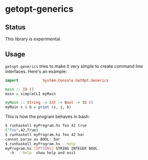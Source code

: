# getopt-generics

## Status

This library is experimental.

## Usage

`getopt-generics` tries to make it very simple to create command line
interfaces. Here's an example:

<!--- ### Start "docs/SimpleExample.hs" (MarkDown Haskell) ### -->

``` haskell
import           System.Console.GetOpt.Generics

main :: IO ()
main = simpleCLI myMain

myMain :: String -> Int -> Bool -> IO ()
myMain s i b = print (s, i, b)
```

<!--- ### End ### -->

This is how the program behaves in bash:

<!--- ### Start "docs/SimpleExample.bash-protocol" (MarkDown Bash) ### -->

``` bash
$ runhaskell myProgram.hs foo 42 true
("foo",42,True)
$ runhaskell myProgram.hs foo 42 bar
cannot parse as BOOL: bar
$ runhaskell myProgram.hs --help
myProgram.hs [OPTIONS] STRING INTEGER BOOL
  -h  --help  show help and exit
```

<!--- ### End ### -->
